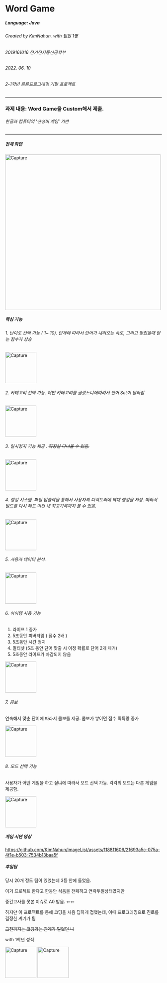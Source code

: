 # Word Game

##### Language: Java

###### Created by KimNahun. with 팀원 1명 
###### 2019161016 전기전자통신공학부
###### 2022. 06. 10 
###### 2-1학년 응용프로그래밍 기말 프로젝트
---


### 과제 내용: Word Game을 Custom해서 제출. 
###### 한글과 컴퓨터의 '산성비 게임' 기반

---
##### 전체 화면

<img width="500" alt="Capture" src="https://github.com/KimNahun/imageList/assets/118811606/89fdc84e-3a93-492d-b3d7-7c2f777f66d4">

##### 핵심 기능

###### 1. 난이도 선택 가능 ( 1~ 10). 단계에 따라서 단어가 내려오는 속도, 그리고 맞췄을때 얻는 점수가 상승

<img width="100" alt="Capture" src="https://github.com/KimNahun/imageList/assets/118811606/105e2e85-f409-41c5-8e34-ac6104dc6352">

###### 2. 카테고리 선택 가능. 어떤 카테고리를 골랐느냐에따라서 단어 Set이 달라짐

<img width="100" alt="Capture" src="https://github.com/KimNahun/imageList/assets/118811606/b9593407-6584-4b53-81f5-3cb8f9381ba4">

###### 3. 일시정지 기능 제공 . ~~화장실 다녀올 수 있음.~~

<img width="100" alt="Capture" src="https://github.com/KimNahun/imageList/assets/118811606/59d2d4a0-9114-4a26-a118-d26e2aeb0c32">


###### 4. 랭킹 시스템. 파일 입출력을 통해서 사용자의 디렉토리에 역대 랭킹을 저장. 따라서 빌드를 다시 해도 이전 내 최고기록까지 볼 수 있음.

<img width="100" alt="Capture" src="https://github.com/KimNahun/imageList/assets/118811606/35d14224-e11d-40cb-969c-ac187c1e7ba2">

###### 5. 사용자 데이터 분석. 

<img width="100" alt="Capture" src="https://github.com/KimNahun/imageList/assets/118811606/447eca70-59b7-43d8-b8e7-7800639ebf16">

###### 6. 아이템 사용 가능 

1) 라이프 1 증가
2) 5초동안 피버타임 ( 점수 2배 )
3) 5초동안 시간 정지
4) 멀티샷 (5초 동안 단어 맞출 시 이정 확률로 단어 2개 제거)
5) 5초동안 라이프가 차감되지 않음

<img width="100" alt="Capture" src="https://github.com/KimNahun/imageList/assets/118811606/10102695-9079-410b-a936-feafc94a38fd">

###### 7. 콤보 

연속해서 맞춘 단어에 따라서 콤보를 제공. 콤보가 쌓이면 점수 획득량 증가

<img width="100" alt="Capture" src="https://github.com/KimNahun/imageList/assets/118811606/95ca96e7-286f-443e-8827-cf17b45aee55">

###### 8. 모드 선택 가능

사용자가 어떤 게임을 하고 싶냐에 따라서 모드 선택 가능. 각각의 모드는 다른 게임을 제공함.

<img width="100" alt="Capture" src="https://github.com/KimNahun/imageList/assets/118811606/e2dc6e66-ea2e-422b-a9d4-58806dd32605">


##### 게임 시연 영상

https://github.com/KimNahun/imageList/assets/118811606/21693a5c-075a-4f1e-b503-7534b13baa5f

##### 후일담

당시 20개 정도 팀이 있었는데 3등 안에 들었음.

이거 프로젝트 한다고 한동안 식음을 전페하고 연락두절상태였지만

중간고사를 못본 이슈로 A0 받음. ㅠㅠ

하지만 이 프로젝트를 통해 코딩을 처음 딥하게 접했는데, 이때 프로그래밍으로 진로를 결정한 계기가 됨

~~그전까지는 코딩과는 관계가 멀었던 나~~   

with 1학년 성적

<img width="100" alt="Capture" src="https://github.com/KimNahun/imageList/assets/118811606/eb2808f4-2432-4a17-afa2-01e162f1b6a9">

<img width="100" alt="Capture" src="https://github.com/KimNahun/imageList/assets/118811606/3a9e940e-8c41-4476-9dd0-5df2149a2c89">




